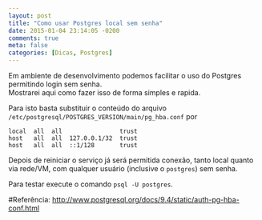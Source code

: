 ```yaml
---
layout: post
title: "Como usar Postgres local sem senha"
date: 2015-01-04 23:14:05 -0200
comments: true
meta: false
categories: [Dicas, Postgres]
---
```

Em ambiente de desenvolvimento podemos facilitar o uso do Postgres permitindo login sem senha.<br/>
Mostrarei aqui como fazer isso de forma simples e rapida.
<!--more-->

Para isto basta substituir o conteúdo do arquivo `/etc/postgresql/POSTGRES_VERSION/main/pg_hba.conf` por

    local  all  all                trust
    host   all  all  127.0.0.1/32  trust
    host   all  all  ::1/128       trust

Depois de reiniciar o serviço já será permitida conexão, tanto local quanto via rede/VM, com qualquer usuário (inclusive o `postgres`) sem senha.

Para testar execute o comando `psql -U postgres`.

#Referência:
http://www.postgresql.org/docs/9.4/static/auth-pg-hba-conf.html
